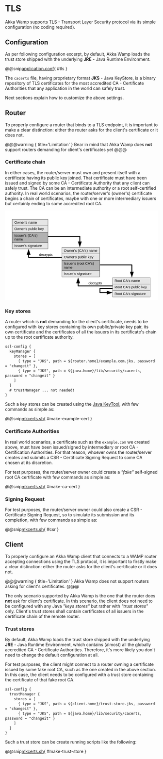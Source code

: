 # TLS
Akka Wamp supports [TLS](https://tools.ietf.org/html/rfc5246) - Transport Layer Security protocol via its simple configuration (no coding required).

## Configuration
As per following configuration excerpt, by default, Akka Wamp loads the trust store shipped with the underlying __JRE__ - Java Runtime Environment.

@@snip[application.conf](../../../../router/src/main/resources/application.conf){ #tls }

The ``cacerts`` file, having proprietary format __JKS__ - Java KeyStore, is a binary repository of TLS certificates for the most accredited CA - Certificate Authorities that any application in the world can safely trust. 

Next sections explain how to customize the above settings.




## Router
To properly configure a router that binds to a TLS endpoint, it is important to make a clear distinction: either the router asks for the client's certificate or it does not.

@@@warning { title='Limitation' }
Bear in mind that Akka Wamp does **not** support routers demanding for client's certificates yet
@@@



### Certificate chain
In either cases, the router/server must own and present itself with a certificate having its public key joined. That certificate must have been issued and signed by some CA - Certificate Authority that any client can safely trust. The CA can be an intermediate authority or a root self-certified authority. In real world scenarios, the router/server's (owner's) certificate begins a chain of certificates, maybe with one or more intermediary issuers but certainly ending to some accredited root CA.

![tls](tls.png)

### Key stores
A router which is **not** demanding for the client's certificate, needs to be configured with key stores containing its own public/private key pair, its own certificate and the certificates of all the issuers in its certificate's chain up to the root certificate authority.
  
```hocon
ssl-config {
  keyManager {
    stores = [
      { type = "JKS", path = ${router.home}/example.com.jks, password = "changeit" },
      { type = "JKS", path = ${java.home}/lib/security/cacerts, password = "changeit" }
    ]
  }
  # trustManager ... not needed!
}
```

Such a key stores can be created using the [Java KeyTool](https://docs.oracle.com/javase/8/docs/technotes/tools/windows/keytool.html), with few commands as simple as:

@@snip[mkcerts.sh](../../../../examples/router/mkcerts.sh){ #make-example-cert }

### Certificate Authorities
In real world scenarios, a certificate such as the ``example.com`` we created above, must have been issued/signed by intermediary or root CA - Certification Authorities. For that reason, whoever owns the router/server creates and submits a CSR - Certificate Signing Request to some CA chosen at its discretion.

For test purposes, the router/server owner could create a _"fake"_ self-signed root CA certificate with few commands as simple as:

@@snip[mkcerts.sh](../../../../examples/router/mkcerts.sh){ #make-ca-cert }

### Signing Request

For test purposes, the router/server owner could also create a CSR - Certificate Signing Request, so to simulate its submission and its completion, with few commands as simple as:

@@snip[mkcerts.sh](../../../../examples/router/mkcerts.sh){ #csr }





## Client
To properly configure an Akka Wamp client that connects to a WAMP router accepting connections using the TLS protocol, it is important to firstly make a clear distinction: either the router asks for the client's certificate or it does not.

@@@warning { title='Limitation' }
Akka Wamp does not support routers asking for client's certificates.
@@@


The only scenario supported by Akka Wamp is the one that the router does **not** ask for client's certificate. In this scenario, the client does not need to be configured with any Java _"keys stores"_ but rather with _"trust stores"_ only. Client's trust stores shall contain certificates of all issuers in the certificate chain of the remote router. 


### Trust stores

By default, Akka Wamp loads the trust store shipped with the underlying __JRE__ - Java Runtime Environment, which contains (almost) all the globally accredited CA - Certificate Authorities. Therefore, it's more likely you don't need to change the default configuration at all.

For test purposes, the client might connect to a router owning a certificate issued by some fake root CA, such as the one created in the above section. In this case, the client needs to be configured with a trust store containing the certificate of that fake root CA.

```hocon
ssl-config {
  trustManager {
    stores = [
      { type = "JKS", path = ${client.home}/trust-store.jks, password = "changeit" },
      { type = "JKS", path = ${java.home}/lib/security/cacerts, password = "changeit" }
    ]
  }
}
```

Such a trust store can be create running scripts like the following:


@@snip[mkcerts.sh](../../../../examples/futures/mkcerts.sh){ #make-trust-store }

